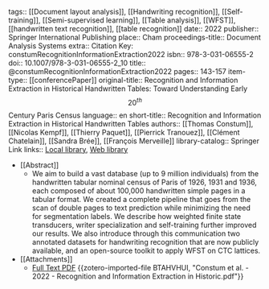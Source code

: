 tags:: [[Document layout analysis]], [[Handwriting recognition]], [[Self-training]], [[Semi-supervised learning]], [[Table analysis]], [[WFST]], [[handwritten text recognition]], [[table recognition]]
date:: 2022
publisher:: Springer International Publishing
place:: Cham
proceedings-title:: Document Analysis Systems
extra:: Citation Key: constumRecognitionInformationExtraction2022
isbn:: 978-3-031-06555-2
doi:: 10.1007/978-3-031-06555-2_10
title:: @constumRecognitionInformationExtraction2022
pages:: 143-157
item-type:: [[conferencePaper]]
original-title:: Recognition and Information Extraction in Historical Handwritten Tables: Toward Understanding Early $$20^{th}$$Century Paris Census
language:: en
short-title:: Recognition and Information Extraction in Historical Handwritten Tables
authors:: [[Thomas Constum]], [[Nicolas Kempf]], [[Thierry Paquet]], [[Pierrick Tranouez]], [[Clément Chatelain]], [[Sandra Brée]], [[François Merveille]]
library-catalog:: Springer Link
links:: [Local library](zotero://select/groups/2386895/items/PCLJDE26), [Web library](https://www.zotero.org/groups/2386895/items/PCLJDE26)

- [[Abstract]]
	- We aim to build a vast database (up to 9 million individuals) from the handwritten tabular nominal census of Paris of 1926, 1931 and 1936, each composed of about 100,000 handwritten simple pages in a tabular format. We created a complete pipeline that goes from the scan of double pages to text prediction while minimizing the need for segmentation labels. We describe how weighted finite state transducers, writer specialization and self-training further improved our results. We also introduce through this communication two annotated datasets for handwriting recognition that are now publicly available, and an open-source toolkit to apply WFST on CTC lattices.
- [[Attachments]]
	- [Full Text PDF](https://link.springer.com/content/pdf/10.1007%2F978-3-031-06555-2_10.pdf) {{zotero-imported-file BTAHVHUI, "Constum et al. - 2022 - Recognition and Information Extraction in Historic.pdf"}}